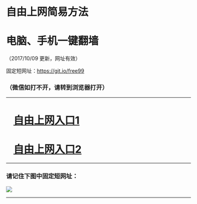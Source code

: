 ﻿# 自由上网简易方法

# 电脑、手机一键翻墙

（2017/10/09 更新，网址有效）

固定短网址：https://git.io/free99

### （微信如打不开，请转到浏览器打开）


***





# &nbsp;&nbsp; <a href="http://ft496218087.fwq-tz-1001.info/fwqtz01.html?t=100900115971 " target="_blank">自由上网入口1</a>
# &nbsp;&nbsp; <a href="http://ft986226084.fwq-tz-1002.info/fwqtz02.html?t=100900116126 " target="_blank">自由上网入口2</a>
***

### 请记住下图中固定短网址：

<img src="https://s3-us-west-2.amazonaws.com/fwq-1001/yjfq-20170905okok.png" /> 


***

